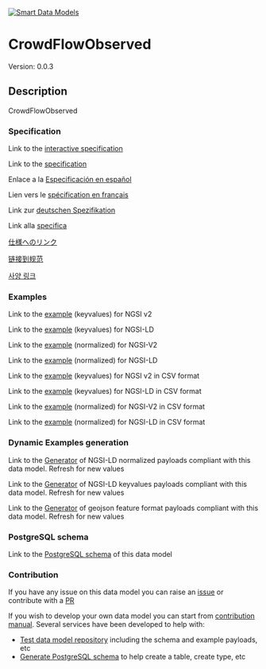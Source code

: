 [![Smart Data Models](https://smartdatamodels.org/wp-content/uploads/2022/01/SmartDataModels_logo.png "Logo")](https://smartdatamodels.org)
# CrowdFlowObserved
Version: 0.0.3

## Description 

CrowdFlowObserved
### Specification

Link to the [interactive specification](https://swagger.lab.fiware.org/?url=https://smart-data-models.github.io/dataModel.Transportation/CrowdFlowObserved/swagger.yaml)

Link to the [specification](https://github.com/smart-data-models/dataModel.Transportation/blob/master/CrowdFlowObserved/doc/spec.md)

Enlace a la [Especificación en español](https://github.com/smart-data-models/dataModel.Transportation/blob/master/CrowdFlowObserved/doc/spec_ES.md)

Lien vers le [spécification en français](https://github.com/smart-data-models/dataModel.Transportation/blob/master/CrowdFlowObserved/doc/spec_FR.md)

Link zur [deutschen Spezifikation](https://github.com/smart-data-models/dataModel.Transportation/blob/master/CrowdFlowObserved/doc/spec_DE.md)

Link alla [specifica](https://github.com/smart-data-models/dataModel.Transportation/blob/master/CrowdFlowObserved/doc/spec_IT.md)

[仕様へのリンク](https://github.com/smart-data-models/dataModel.Transportation/blob/master/CrowdFlowObserved/doc/spec_JA.md)

[链接到规范](https://github.com/smart-data-models/dataModel.Transportation/blob/master/CrowdFlowObserved/doc/spec_ZH.md)

[사양 링크](https://github.com/smart-data-models/dataModel.Transportation/blob/master/CrowdFlowObserved/doc/spec_KO.md)
### Examples

Link to the [example](https://smart-data-models.github.io/dataModel.Transportation/CrowdFlowObserved/examples/example.json) (keyvalues) for NGSI v2

Link to the [example](https://smart-data-models.github.io/dataModel.Transportation/CrowdFlowObserved/examples/example.jsonld) (keyvalues) for NGSI-LD

Link to the [example](https://smart-data-models.github.io/dataModel.Transportation/CrowdFlowObserved/examples/example-normalized.json) (normalized) for NGSI-V2

Link to the [example](https://smart-data-models.github.io/dataModel.Transportation/CrowdFlowObserved/examples/example-normalized.jsonld) (normalized) for NGSI-LD

Link to the [example](https://github.com/smart-data-models/dataModel.Transportation/blob/master/CrowdFlowObserved/examples/example.json.csv) (keyvalues) for NGSI v2 in CSV format

Link to the [example](https://github.com/smart-data-models/dataModel.Transportation/blob/master/CrowdFlowObserved/examples/example.jsonld.csv) (keyvalues) for NGSI-LD in CSV format

Link to the [example](https://github.com/smart-data-models/dataModel.Transportation/blob/master/CrowdFlowObserved/examples/example-normalized.json.csv) (normalized) for NGSI-V2 in CSV format

Link to the [example](https://github.com/smart-data-models/dataModel.Transportation/blob/master/CrowdFlowObserved/examples/example-normalized.jsonld.csv) (normalized) for NGSI-LD in CSV format
### Dynamic Examples generation

Link to the [Generator](https://smartdatamodels.org/extra/ngsi-ld_generator.php?schemaUrl=https://raw.githubusercontent.com/smart-data-models/dataModel.Transportation/master/CrowdFlowObserved/schema.json&email=info@smartdatamodels.org) of NGSI-LD normalized payloads compliant with this data model. Refresh for new values

Link to the [Generator](https://smartdatamodels.org/extra/ngsi-ld_generator_keyvalues.php?schemaUrl=https://raw.githubusercontent.com/smart-data-models/dataModel.Transportation/master/CrowdFlowObserved/schema.json&email=info@smartdatamodels.org) of NGSI-LD keyvalues payloads compliant with this data model. Refresh for new values

Link to the [Generator](https://smartdatamodels.org/extra/geojson_features_generator.php?schemaUrl=https://raw.githubusercontent.com/smart-data-models/dataModel.Transportation/master/CrowdFlowObserved/schema.json&email=info@smartdatamodels.org) of geojson feature format payloads compliant with this data model. Refresh for new values
### PostgreSQL schema

Link to the [PostgreSQL schema](https://github.com/smart-data-models/dataModel.Transportation/blob/master/CrowdFlowObserved/schema.sql) of this data model
### Contribution

 If you have any issue on this data model you can raise an [issue](https://github.com/smart-data-models/dataModel.Transportation/issues)  or contribute with a [PR](https://github.com/smart-data-models/dataModel.Transportation/pulls)

 If you wish to develop your own data model you can start from [contribution manual](https://bit.ly/contribution_manual). Several services have been developed to help with: 
 - [Test data model repository](https://smartdatamodels.org/index.php/data-models-contribution-api/) including the schema and example payloads, etc
 - [Generate PostgreSQL schema](https://smartdatamodels.org/index.php/sql-service/) to help create a table, create type, etc